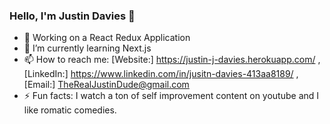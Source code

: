 ### Hello, I'm Justin Davies 👋

- 🔭 Working on a React Redux Application
- 🌱 I’m currently learning Next.js
- 📫 How to reach me: [Website:] https://justin-j-davies.herokuapp.com/ , [LinkedIn:] https://www.linkedin.com/in/jusitn-davies-413aa8189/ , [Email:] TheRealJustinDude@gmail.com
- ⚡ Fun facts: I watch a ton of self improvement content on youtube and I like romatic comedies. 

<!--
- 👯 I’m looking to collaborate on ...
- 🤔 I’m looking for help with ...
- 😄 Pronouns: ...
- 💬 Ask me about ...
-->
